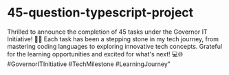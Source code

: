 # 45-question-typescript-project
Thrilled to announce the completion of 45 tasks under the Governor IT Initiative! 🚀🎉 Each task has been a stepping stone in my tech journey, from mastering coding languages to exploring innovative tech concepts. Grateful for the learning opportunities and excited for what's next! 💻🌐 #GovernorITInitiative #TechMilestone #LearningJourney"

